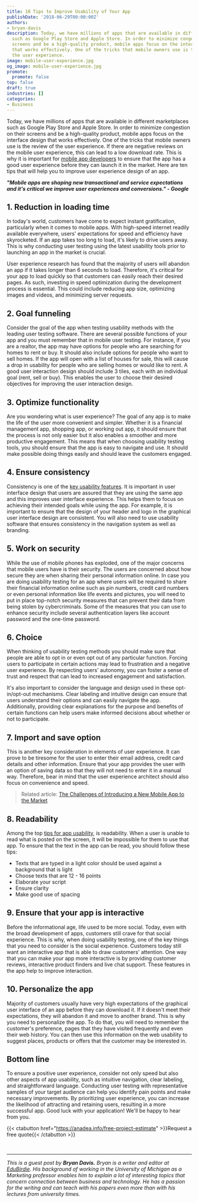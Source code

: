 ```yaml
---
title: 10 Tips to Improve Usability of Your App
publishDate: '2018-06-29T00:00:00Z'
authors:
- bryan-davis
description: Today, we have millions of apps that are available in different marketplaces
  such as Google Play Store and Apple Store. In order to minimize congestion on their
  screens and be a high-quality product, mobile apps focus on the interface design
  that works effectively. One of the tricks that mobile owners use is the review of
  the user experience.
image: mobile-user-experience.jpg
og_image: mobile-user-experience.jpg
promote:
  promote: false
top: false
draft: true
industries: []
categories:
- Business
---
```

Today, we have millions of apps that are available in different marketplaces such as Google Play Store and Apple Store. In order to minimize congestion on their screens and be a high-quality product, mobile apps focus on the interface design that works effectively. One of the tricks that mobile owners use is the review of the user experience. If there are negative reviews on the mobile user experience, this can lead to a low download rate. This is why it is important for <a href="https://anadea.info/services/mobile-development" target="_blank">mobile app developers</a> to ensure that the app has a good user experience before they can launch it in the market. Here are ten tips that will help you to improve user experience design of an app.

***"Mobile apps are shaping new transactional and service expectations and it's critical we improve user experiences and conversions." - Google***

## 1. Reduction in loading time

In today's world, customers have come to expect instant gratification, particularly when it comes to mobile apps. With high-speed internet readily available everywhere, users' expectations for speed and efficiency have skyrocketed. If an app takes too long to load, it's likely to drive users away. This is why conducting user testing using the latest usability tools prior to launching an app in the market is crucial.

User experience research has found that the majority of users will abandon an app if it takes longer than 6 seconds to load. Therefore, it's critical for your app to load quickly so that customers can easily reach their desired pages. As such, investing in speed optimization during the development process is essential. This could include reducing app size, optimizing images and videos, and minimizing server requests.

## 2. Goal funneling

Consider the goal of the app when testing usability methods with the leading user testing software. There are several possible functions of your app and you must remember that in mobile user testing. For instance, if you are a realtor, the app may have options for people who are searching for homes to rent or buy. It should also include options for people who want to sell homes. If the app will open with a list of houses for sale, this will cause a drop in usability for people who are selling homes or would like to rent. A good user interaction design should include 3 tiles, each with an individual goal (rent, sell or buy). This enables the user to choose their desired objectives for improving the user interaction design.

## 3. Optimize functionality

Are you wondering what is user experience? The goal of any app is to make the life of the user more convenient and simpler. Whether it is a financial management app, shopping app, or working out app, it should ensure that the process is not only easier but it also enables a smoother and more productive engagement. This means that when choosing usability testing tools, you should ensure that the app is easy to navigate and use. It should make possible doing things easily and should leave the customers engaged.

## 4. Ensure consistency

Consistency is one of the <a href="https://www.moveoapps.com/blog/5-ways-to-fire-up-usability-of-apps-for-an-unmatched-experience/" rel="nofollow" target="_blank">key usability features</a>. It is important in user interface design that users are assured that they are using the same app and this improves user interface experience. This helps them to focus on achieving their intended goals while using the app. For example, it is important to ensure that the design of your header and logo in the graphical user interface design are consistent. You will also need to use usability software that ensures consistency in the navigation system as well as branding.

## 5. Work on security

While the use of mobile phones has exploded, one of the major concerns that mobile users have is their security. The users are concerned about how secure they are when sharing their personal information online. In case you are doing usability testing for an app where users will be required to share their financial information online such as pin numbers, credit card numbers or even personal information like life events and pictures, you will need to put in place top-notch security measures that can prevent their data from being stolen by cybercriminals. Some of the measures that you can use to enhance security include several authentication layers like account password and the one-time password.

## 6. Choice

When thinking of usability testing methods you should make sure that people are able to opt in or even opt out of any particular function. Forcing users to participate in certain actions may lead to frustration and a negative user experience. By respecting users' autonomy, you can foster a sense of trust and respect that can lead to increased engagement and satisfaction.

It's also important to consider the language and design used in these opt-in/opt-out mechanisms. Clear labeling and intuitive design can ensure that users understand their options and can easily navigate the app. Additionally, providing clear explanations for the purpose and benefits of certain functions can help users make informed decisions about whether or not to participate.

## 7. Import and save option

This is another key consideration in elements of user experience. It can prove to be tiresome for the user to enter their email address, credit card details and other information. Ensure that your app provides the user with an option of saving data so that they will not need to enter it in a manual way. Therefore, bear in mind that the user experience architect should also focus on convenience and speed.

> Related article: [The Challenges of Introducing a New Mobile App to the Market](https://anadea.info/blog/the-challenges-of-introducing-a-new-mobile-app-to-the-market)

## 8. Readability

Among the top <a href="https://thisisglance.com/6-ways-to-increase-the-usability-of-your-mobile-app/" rel="nofollow" target="_blank">tips for app usability</a>, is readability. When a user is unable to read what is posted on the screen, it will be impossible for them to use that app. To ensure that the text in the app can be read, you should follow these tips:

* Texts that are typed in a light color should be used against a background that is light
* Choose texts that are 12 - 16 points
* Elaborate your script
* Ensure clarity
* Make good use of spacing

## 9. Ensure that your app is interactive

Before the informational age, life used to be more social. Today, even with the broad development of apps, customers still crave for that social experience. This is why, when doing usability testing, one of the key things that you need to consider is the social experience. Customers today still want an interactive app that is able to draw customers' attention. One way that you can make your app more interactive is by providing customer reviews, interactive product finders and live chat support. These features in the app help to improve interaction.

## 10. Personalize the app

Majority of customers usually have very high expectations of the graphical user interface of an app before they can download it. If it doesn't meet their expectations, they will abandon it and move to another brand. This is why you need to personalize the app. To do that, you will need to remember the customer's preference, pages that they have visited frequently and even their web history. You can then use this information on the web usability to suggest places, products or offers that the customer may be interested in.

## Bottom line

To ensure a positive user experience, consider not only speed but also other aspects of app usability, such as intuitive navigation, clear labeling, and straightforward language. Conducting user testing with representative samples of your target audience can help you identify pain points and make necessary improvements. By prioritizing user experience, you can increase the likelihood of attracting and retaining users, resulting in a more successful app. Good luck with your application! We'll be happy to hear from you.

{{< ctabutton href="https://anadea.info/free-project-estimate" >}}Request a free quote{{< /ctabutton >}}



<br />

---
*This is a guest post by **Bryan Davis.** Bryan is a writer and editor at <a href="https://edubirdie.com/" target="_blank">EduBirdie</a>. His background of working in the University of Michigan as a Marketing professor enables him to explain a lot of interesting topics that concern connection between business and technology. He has a passion for the writing and can teach with his papers even more than with his lectures from university times.*
